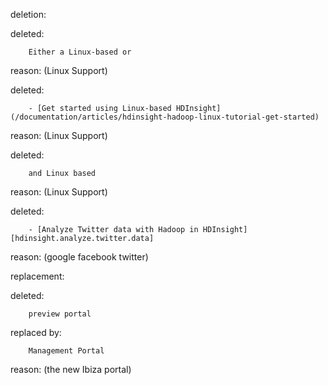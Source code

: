deletion:

deleted:

		Either a Linux-based or

reason: (Linux Support)

deleted:

		- [Get started using Linux-based HDInsight](/documentation/articles/hdinsight-hadoop-linux-tutorial-get-started)

reason: (Linux Support)

deleted:

		and Linux based

reason: (Linux Support)

deleted:

		- [Analyze Twitter data with Hadoop in HDInsight][hdinsight.analyze.twitter.data]

reason: (google facebook twitter)

replacement:

deleted:

		preview portal

replaced by:

		Management Portal

reason: (the new Ibiza portal)

